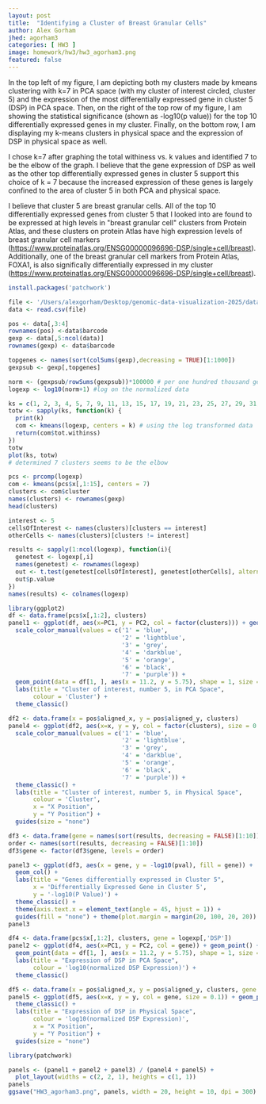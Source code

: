 ```yaml
---
layout: post
title:  "Identifying a Cluster of Breast Granular Cells"
author: Alex Gorham
jhed: agorham3
categories: [ HW3 ]
image: homework/hw3/hw3_agorham3.png
featured: false
---
```

In the top left of my figure, I am depicting both my clusters made by kmeans clustering with k=7 in PCA space (with my cluster of interest circled, cluster 5) and the expression of the most differentially expressed gene in cluster 5 (DSP) in PCA space. Then, on the right of the top row of my figure, I am showing the statistical significance (shown as -log10(p value)) for the top 10 differentially expressed genes in my cluster. Finally, on the bottom row, I am displaying my k-means clusters in physical space and the expression of DSP in physical space as well.

I chose k=7 after graphing the total withiness vs. k values and identified 7 to be the elbow of the graph. I believe that the gene expression of DSP as well as the other top differentially expressed genes in cluster 5 support this choice of k = 7 because the increased expression of these genes is largely confined to the area of cluster 5 in both PCA and physical space.

I believe that cluster 5 are breast granular cells. All of the top 10 differentially expressed genes from cluster 5 that I looked into are found to be expressed at high levels in "breast granular cell" clusters from Protein Atlas, and these clusters on protein Atlas have high expression levels of breast granular cell markers (https://www.proteinatlas.org/ENSG00000096696-DSP/single+cell/breast). Additionally, one of the breast granular cell markers from Protein Atlas, FOXA1, is also significally differentially expressed in my cluster (https://www.proteinatlas.org/ENSG00000096696-DSP/single+cell/breast).


```r
install.packages('patchwork')

file <- '/Users/alexgorham/Desktop/genomic-data-visualization-2025/data/eevee.csv.gz'
data <- read.csv(file)

pos <- data[,3:4]
rownames(pos) <-data$barcode
gexp <- data[,5:ncol(data)]
rownames(gexp) <- data$barcode

topgenes <- names(sort(colSums(gexp),decreasing = TRUE)[1:1000])
gexpsub <- gexp[,topgenes]

norm <- (gexpsub/rowSums(gexpsub))*100000 # per one hundred thousand genes
logexp <- log10(norm+1) #log on the normalized data

ks = c(1, 2, 3, 4, 5, 7, 9, 11, 13, 15, 17, 19, 21, 23, 25, 27, 29, 31, 33, 35)
totw <- sapply(ks, function(k) {
  print(k)
  com <- kmeans(logexp, centers = k) # using the log transformed data
  return(com$tot.withinss)
})
totw
plot(ks, totw)
# determined 7 clusters seems to be the elbow

pcs <- prcomp(logexp)
com <- kmeans(pcs$x[,1:15], centers = 7)
clusters <- com$cluster
names(clusters) <- rownames(gexp)
head(clusters)

interest <- 5
cellsOfInterest <- names(clusters)[clusters == interest]
otherCells <- names(clusters)[clusters != interest]

results <- sapply(1:ncol(logexp), function(i){
  genetest <- logexp[,i]
  names(genetest) <- rownames(logexp)
  out <- t.test(genetest[cellsOfInterest], genetest[otherCells], alternative = 'greater')
  out$p.value
})
names(results) <- colnames(logexp)

library(ggplot2)
df <- data.frame(pcs$x[,1:2], clusters)
panel1 <- ggplot(df, aes(x=PC1, y = PC2, col = factor(clusters))) + geom_point() + 
  scale_color_manual(values = c('1' = 'blue', 
                                '2' = 'lightblue', 
                                '3' = 'grey', 
                                '4' = 'darkblue', 
                                '5' = 'orange', 
                                '6' = 'black', 
                                '7' = 'purple')) +
  geom_point(data = df[1, ], aes(x = 11.2, y = 5.75), shape = 1, size = 40, color = "orange", stroke = 2) +
  labs(title = "Cluster of interest, number 5, in PCA Space",
       colour = 'Cluster') +
  theme_classic()

df2 <- data.frame(x = pos$aligned_x, y = pos$aligned_y, clusters)
panel4 <- ggplot(df2, aes(x=x, y = y, col = factor(clusters), size = 0.1)) + geom_point() + 
  scale_color_manual(values = c('1' = 'blue', 
                                '2' = 'lightblue', 
                                '3' = 'grey', 
                                '4' = 'darkblue', 
                                '5' = 'orange', 
                                '6' = 'black', 
                                '7' = 'purple')) +
  theme_classic() + 
  labs(title = "Cluster of interest, number 5, in Physical Space",
       colour = 'Cluster',
       x = "X Position",
       y = "Y Position") +
  guides(size = "none")

df3 <- data.frame(gene = names(sort(results, decreasing = FALSE)[1:10]), pval = sort(results, decreasing = FALSE)[1:10])
order <- names(sort(results, decreasing = FALSE)[1:10])
df3$gene <- factor(df3$gene, levels = order)

panel3 <- ggplot(df3, aes(x = gene, y = -log10(pval), fill = gene)) +
  geom_col() +
  labs(title = "Genes differentially expressed in Cluster 5",
       x = 'Differentially Expressed Gene in Cluster 5',
       y = '-log10(P Value)') +
  theme_classic() +
  theme(axis.text.x = element_text(angle = 45, hjust = 1)) + 
  guides(fill = "none") + theme(plot.margin = margin(20, 100, 20, 20))
panel3

df4 <- data.frame(pcs$x[,1:2], clusters, gene = logexp[,'DSP'])
panel2 <- ggplot(df4, aes(x=PC1, y = PC2, col = gene)) + geom_point() + 
  geom_point(data = df[1, ], aes(x = 11.2, y = 5.75), shape = 1, size = 40, color = "orange", stroke = 2) +
  labs(title = "Expression of DSP in PCA Space",
       colour = 'log10(normalized DSP Expression)') +
  theme_classic()

df5 <- data.frame(x = pos$aligned_x, y = pos$aligned_y, clusters, gene = logexp[,'DSP'])
panel5 <- ggplot(df5, aes(x=x, y = y, col = gene, size = 0.1)) + geom_point() + 
  theme_classic() + 
  labs(title = "Expression of DSP in Physical Space",
       colour = 'log10(normalized DSP Expression)',
       x = "X Position",
       y = "Y Position") +
  guides(size = "none")

library(patchwork)

panels <- (panel1 + panel2 + panel3) / (panel4 + panel5) + 
  plot_layout(widths = c(2, 2, 1), heights = c(1, 1))
panels
ggsave("HW3_agorham3.png", panels, width = 20, height = 10, dpi = 300)
```